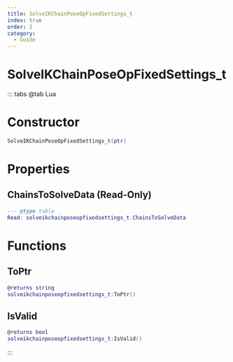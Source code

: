 ```yaml
---
title: SolveIKChainPoseOpFixedSettings_t
index: true
order: 2
category:
  - Guide
---
```


# SolveIKChainPoseOpFixedSettings_t

::: tabs
@tab Lua
# Constructor
```lua
SolveIKChainPoseOpFixedSettings_t(ptr)
```
# Properties
## ChainsToSolveData (Read-Only)
```lua
--- @type table
Read: solveikchainposeopfixedsettings_t.ChainsToSolveData
```
# Functions
## ToPtr
```lua
@returns string
solveikchainposeopfixedsettings_t:ToPtr()
```
## IsValid
```lua
@returns bool
solveikchainposeopfixedsettings_t:IsValid()
```

:::